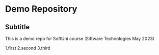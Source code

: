 # Demo Repository

## Subtitle

This  is a demo repo for SoftUni course (Siftware Technologies May 2023) 

1.first
2.second
3.third
